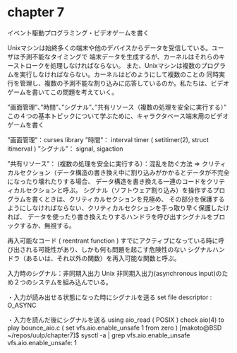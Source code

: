 # chapter 7
イベント駆動プログラミング・ビデオゲームを書く

Unixマシンは始終多くの端末や他のデバイスからデータを受信している。ユーザは予測不能なタイミングで
端末データを生成するが、カーネルはそれらのキーストロークを処理しなければならない。
また、Unixマシンは複数のプログラムを実行しなければならない。カーネルはどのようにして複数のことの
同時実行を管理し、複数の予測不能な割り込みに応答しているのか。私たちは、ビデオゲームを書いてこの問題を考えていく。

”画面管理”、”時間”、”シグナル”、”共有リソース（複数の処理を安全に実行する）”
この４つの基本トピックについて学ぶために、キャラクタベース端末用のビデオゲームを書く

”画面管理”：curses library 
”時間”： interval timer ( setitimer(2), struct itimerval )
”シグナル”： signal, sigaction

”共有リソース”： (複数の処理を安全に実行する）：混乱を防ぐ方法
=> クリティカルセクション（データ構造の書き換え中に割り込みがかかるとデータが不完全になったり壊れたりする場合、
データ構造を書き換える一連のコードをクリティカルセクションと呼ぶ。
シグナル（ソフトウェア割り込み）を操作するプログラムを書くときは、クリティカルセクションを見極め、
その部分を保護するようにしなければならない、クリティカルセクションを手っ取り早く保護したければ、
データを使ったり書き換えたりするハンドラを呼び出すシグナルをブロックするか、無視する。

再入可能なコード ( reentrant function )
すでにアクティブになっている時に呼び出される可能性があり、しかも何も問題を起こす危険性のない
シグナルハンドラ（あるいは、それ以外の関数）を再入可能な関数と呼ぶ。

入力時のシグナル：非同期入出力
Unix 非同期入出力(asynchronous input)のため２つのシステムを組み込んでいる。

・入力が読み出せる状態になった時にシグナルを送る
 set file descriptor  : O_ASYNC

・入力を読んだ後にシグナルを送る
 using aio_read ( POSIX )
check aio(4) to play bounce_aio.c ( set vfs.aio.enable_unsafe 1 from zero )
[makoto@BSD ~/repos/uulp/chapter7]$ sysctl -a | grep vfs.aio.enable_unsafe
 vfs.aio.enable_unsafe: 1


